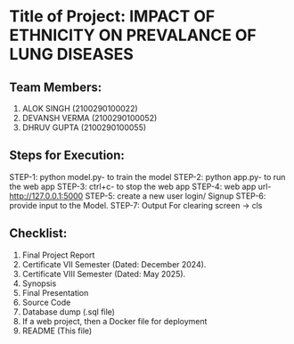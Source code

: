 # Title of Project: IMPACT OF ETHNICITY ON PREVALANCE OF LUNG DISEASES


## Team Members:
1. ALOK SINGH (2100290100022)
2. DEVANSH VERMA (2100290100052)
3. DHRUV GUPTA (2100290100055)


## Steps for Execution:
STEP-1: python model.py- to train the model
STEP-2: python app.py- to run the web app 
STEP-3: ctrl+c- to stop the web app
STEP-4: web app url- http://127.0.0.1:5000
STEP-5: create a new user login/ Signup
STEP-6: provide input to the Model.
STEP-7: Output
For clearing screen -> cls


## Checklist:
1. Final Project Report
2. Certificate VII Semester (Dated: December 2024).
3. Certificate VIII Semester (Dated: May 2025).
4. Synopsis
5. Final Presentation
6. Source Code
7. Database dump (.sql file)
8. If a web project, then a Docker file for deployment
9. README (This file)
